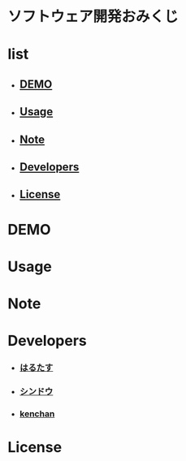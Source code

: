 # ソフトウェア開発おみくじ
# list
- ## [DEMO](#DEMO)
- ## [Usage](#Usage)
- ## [Note](#Note)
- ## [Developers](#Developers)
- ## [License](#License)

# DEMO
<!-- おみくじを引いているGIFを挿入 -->
# Usage
<!-- おみくじの使い方を文章にて簡単に説明 -->

# Note
<!-- 注意点や機能を簡単に説明 -->
# Developers
- ### [はるたす](https://twitter.com/harutasblog)
- ### [シンドウ](https://twitter.com/Shindo_Develops)
- ### [kenchan](https://twitter.com/6jEVEaeZD9TyOQu)
# License
<!-- ライセンスを記入 -->
